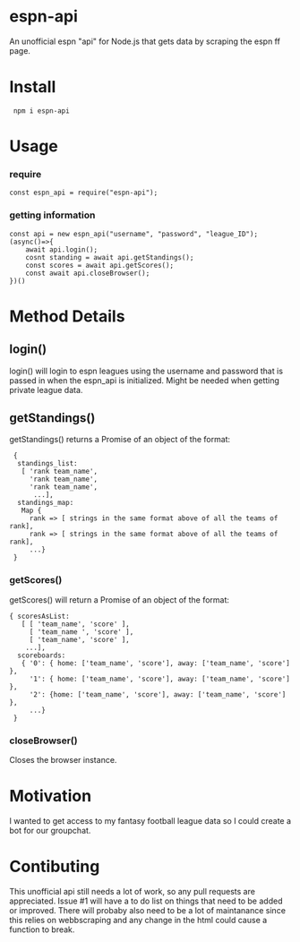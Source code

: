 # espn-api
An unofficial espn "api" for Node.js that gets data by scraping the espn ff page. 


# Install
``` npm i espn-api```

# Usage

### require
```const espn_api = require("espn-api"); ```

### getting information
```
const api = new espn_api("username", "password", "league_ID");
(async()=>{
	await api.login(); 
	cosnt standing = await api.getStandings(); 
	const scores = await api.getScores();
	const await api.closeBrowser();
})()
```

# Method Details

## login()

login() will login to espn leagues using the username and password that is passed in when the espn_api is initialized. Might be needed when getting private league data.

## getStandings()

getStandings() returns a Promise of an object of the format:

```
 {
  standings_list: 
   [ 'rank team_name',
     'rank team_name',
     'rank team_name',
      ...],
  standings_map: 
   Map {
     rank => [ strings in the same format above of all the teams of rank],
     rank => [ strings in the same format above of all the teams of rank],
     ...} 
 }

```

### getScores()

getScores() will return a Promise of an object of the format:
```
{ scoresAsList: 
   [ [ 'team_name', 'score' ],
     [ 'team_name ', 'score' ],
     [ 'team_name', 'score' ],
   	...],
  scoreboards: 
   { '0': { home: ['team_name', 'score'], away: ['team_name', 'score'] },
     '1': { home: ['team_name', 'score'], away: ['team_name', 'score'] },
     '2': {home: ['team_name', 'score'], away: ['team_name', 'score'] },
     ...}  
 }
```

### closeBrowser()
Closes the browser instance.

# Motivation
I wanted to get access to my fantasy football league data so I could create a bot for our groupchat. 

# Contibuting
This unofficial api still needs a lot of work, so any pull requests are appreciated. Issue #1 will have a to do list on things that need to be added or improved. There will probaby also need to be a lot of maintanance since this relies on webbscraping and any change in the html could cause a function to break.
